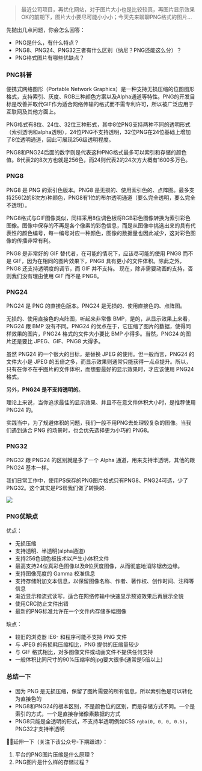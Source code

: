 > 最近公司项目，再优化网站，对于图片大小也是比较较真，再图片显示效果OK的前期下，图片大小要尽可能小小小；今天先来聊聊PNG格式的图片...

先抛出几点问题，你会怎么回答：

- PNG是什么，有什么特点？
- PNG8、PNG24、PNG32三者有什么区别（纳尼？PNG还能这么分）？
- PNG格式图片有哪些优缺点？


### PNG科普

便携式网络图形（Portable Network Graphics）是一种支持无损压缩的位图图形格式，支持索引、灰度、RGB三种颜色方案以及Alpha通道等特性。PNG的开发目标是改善并取代GIF作为适合网络传输的格式而不需专利许可，所以被广泛应用于互联网及其他方面上。

PNG格式有8位、24位、32位三种形式，其中8位PNG支持两种不同的透明形式（索引透明和alpha透明），24位PNG不支持透明，32位PNG在24位基础上增加了8位透明通道，因此可展现256级透明程度。

PNG8和PNG24后面的数字则是代表这种PNG格式最多可以索引和存储的颜色值。8代表2的8次方也就是256色，而24则代表2的24次方大概有1600多万色。

### PNG8

PNG8 是 PNG 的索引色版本。PNG8 是无损的、使用索引色的、点阵图。最多支持256(2的8次方)种颜色，PNG8有1位的布尔透明通道（要么完全透明，要么完全不透明）。

PNG8格式与GIF图像类似，同样采用8位调色板将RGB彩色图像转换为索引彩色图像。图像中保存的不再是各个像素的彩色信息，而是从图像中挑选出来的具有代表性的颜色编号，每一编号对应一种颜色，图像的数据量也因此减少，这对彩色图像的传播非常有利。

PNG8 是非常好的 GIF 替代者，在可能的情况下，应该尽可能的使用 PNG8 而不是 GIF，因为在相同的图片效果下，PNG8 具有更小的文件体积。除此之外，PNG8 还支持透明度的调节，而 GIF 并不支持。 现在，除非需要动画的支持，否则我们没有理由使用 GIF 而不是 PNG8。

### PNG24

PNG24 是 PNG 的直接色版本。PNG24 是无损的、使用直接色的、点阵图。

无损的、使用直接色的点阵图，听起来非常像 BMP，是的，从显示效果上来看，PNG24 跟 BMP 没有不同。PNG24 的优点在于，它压缩了图片的数据，使得同样效果的图片，PNG24 格式的文件大小要比 BMP 小得多。当然，PNG24 的图片还是要比 JPEG、GIF、PNG8 大得多。

虽然 PNG24 的一个很大的目标，是替换 JPEG 的使用。但一般而言，PNG24 的文件大小是 JPEG 的五倍之多，而显示效果则通常只能获得一点点提升。所以，只有在你不在乎图片的文件体积，而想要最好的显示效果时，才应该使用 PNG24 格式。

另外，**PNG24 是不支持透明的**。

理论上来说，当你追求最佳的显示效果、并且不在意文件体积大小时，是推荐使用 PNG24 的。

实践当中，为了规避体积的问题，我们一般不用PNG去处理较复杂的图像。当我们遇到适合 PNG 的场景时，也会优先选择更为小巧的 PNG8。

### PNG32

PNG32 跟 PNG24 的区别就是多了一个 Alpha 通道，用来支持半透明，其他的跟 PNG24 基本一样。

我们日常工作中，使用PS保存的PNG图片格式只有PNG8、PNG24可选，少了PNG32。这个其实是PS帮我们做了转换的.

![](https://cdn.chenrf.com/20210218221840_lksL0e_Screenshot.jpeg)

### PNG优缺点

优点：

- 无损压缩
- 支持透明、半透明(alpha通道)
- 支持256色调色板技术以产生小体积文件
- 最高支持24位真彩色图像以及8位灰度图像，从而彻底地消除锯齿边缘。
- 支持图像亮度的 Gamma 校准信息
- 支持存储附加文本信息，以保留图像名称、作者、著作权、创作时间、注释等信息
- 渐近显示和流式读写，适合在网络传输中快速显示预览效果后再展示全貌
- 使用CRC防止文件出错
- 最新的PNG标准允许在一个文件内存储多幅图像

缺点：

- 较旧的浏览器 IE6- 和程序可能不支持 PNG 文件
- 与 JPEG 的有损耗压缩相比，PNG 提供的压缩量较少
- 与 GIF 格式相比，对多图像文件或动画文件不提供任何支持
- 一般体积比同尺寸的90%压缩率的jpg要大很多(通常是5倍以上)

### 总结一下

- 因为 PNG 是无损压缩，保留了图片需要的所有信息，所以索引色是可以转化为直接色的
- PNG8和PNG24的根本区别，不是颜色位的区别，而是存储方式不同。一个是索引的方式，一个是直接存储像素数据的方式
- PNG8只能是全透明的形式，不支持半透明例如CSS `rgba(0, 0, 0, 0.5)`，PNG32才支持半透明

延伸一下（关注下该公众号-下期跟进）：

1. 平台的PNG图片压缩是什么原理？
2. PNG图片是什么样的存储过程？